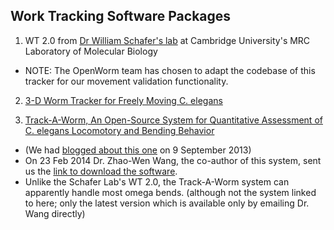 ## Work Tracking Software Packages ##

1. WT 2.0 from [Dr William Schafer's lab](http://www2.mrc-lmb.cam.ac.uk/groups/wschafer/) at Cambridge University's MRC Laboratory of Molecular Biology
 * NOTE: The OpenWorm team has chosen to adapt the codebase of this tracker for our movement validation functionality.

2. [3-D Worm Tracker for Freely Moving C. elegans](http://www.pubmedcentral.nih.gov/articlerender.fcgi?artid=3578814&tool=pmcentrez&rendertype=abstract)

3. [Track-A-Worm, An Open-Source System for Quantitative Assessment of C. elegans Locomotory and Bending Behavior](http://www.plosone.org/article/info:doi/10.1371/journal.pone.0069653)
  * (We had [blogged about this one](http://blog.openworm.org/post/60312568840/ios-game-looks-to-kickstart-neuroscience-education) on 9 September 2013)
  * On 23 Feb 2014 Dr. Zhao-Wen Wang, the co-author of this system, sent us the [link to download the software](http://zwwang.uchc.edu/wormtrack/index.html).
  * Unlike the Schafer Lab's WT 2.0, the Track-A-Worm system can apparently handle most omega bends.  (although not the system linked to here; only the latest version which is available only by emailing Dr. Wang directly)
